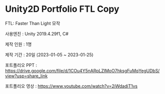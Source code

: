 # Unity2D Portfolio FTL Copy

FTL: Faster Than Light 모작

사용엔진 : Unity 2019.4.29f1, C#

제작 인원 : 1명

제작 기간 : 20일 (2023-01-05 ~ 2023-01-25)

포트폴리오 PPT : https://drive.google.com/file/d/1COu4Y5nARpLZIMoO7hksgFuMqYegUDbS/view?usp=share_link

포트폴리오 영상 : https://www.youtube.com/watch?v=2iWdadiT1vs
